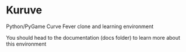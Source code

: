 # Kuruve
Python/PyGame Curve Fever clone and learning environment

You should head to the documentation (docs folder) to learn more about this environment
